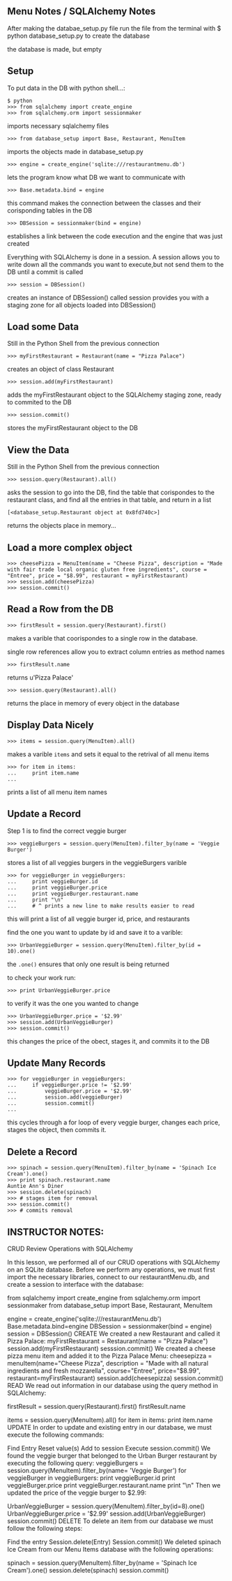 Menu Notes / SQLAlchemy Notes
-----------------------------

After making the databae_setup.py file
run the file from the terminal with
    $ python database_setup.py
to create the database

the database is made, but empty


Setup 
-----

To put data in the DB with python shell...:

    $ python
    >>> from sqlalchemy import create_engine 
    >>> from sqlalchemy.orm import sessionmaker
imports necessary sqlalchemy files

    >>> from database_setup import Base, Restaurant, MenuItem
imports the objects made in database_setup.py

    >>> engine = create_engine('sqlite:///restaurantmenu.db')
lets the program know what DB we want to communicate with

    >>> Base.metadata.bind = engine
this command makes the connection between the classes and their corisponding tables in the DB

    >>> DBSession = sessionmaker(bind = engine)
establishes a link between the code execution and the engine that was just created

Everything with SQLAlchemy is done in a session.
A session allows you to write down all the commands you want to execute,but not send them to the DB until a commit is called

    >>> session = DBSession()
creates an instance of DBSession() called session
provides you with a staging zone for all objects loaded into DBSession()


Load some Data
--------------
Still in the Python Shell from the previous connection

    >>> myFirstRestaurant = Restaurant(name = "Pizza Palace")
creates an object of class Restaurant

    >>> session.add(myFirstRestaurant)
adds the myFirstRestaurant object to the SQLAlchemy staging zone, ready to commited to the DB

    >>> session.commit()
stores the myFirstRestaurant object to the DB 


View the Data
-------------
Still in the Python Shell from the previous connection


    >>> session.query(Restaurant).all()
asks the session to go into the DB, find the table that corispondes to the restaurant class, and find all the entries in that table, and return in a list
    
    [<database_setup.Restaurant object at 0x8fd740c>]
returns the objects place in memory...


Load a more complex object
--------------------------

    >>> cheesePizza = MenuItem(name = "Cheese Pizza", description = "Made 
    with fair trade local organic gluten free ingredients", course = 
    "Entree", price = "$8.99", restaurant = myFirstRestaurant)
    >>> session.add(cheesePizza)
    >>> session.commit()


Read a Row from the DB
-----------------------

    >>> firstResult = session.query(Restaurant).first()
makes a varible that coorispondes to a single row in the database. 

single row references allow you to extract column entries as method names

    >>> firstResult.name
returns
    u'Pizza Palace'

    >>> session.query(Restaurant).all()

returns the place in memory of every object in the database

Display Data Nicely
-------------------

    >>> items = session.query(MenuItem).all()
makes a varible `items` and sets it equal to the retrival of all menu items

    >>> for item in items:
    ...		print item.name
    ...

prints a list of all menu item names


Update a Record
----------------
Step 1 is to find the correct veggie burger

    >>> veggieBurgers = session.query(MenuItem).filter_by(name = 'Veggie Burger')

stores a list of all veggies burgers in the veggieBurgers varible

    >>> for veggieBurger in veggieBurgers:
    ... 	print veggieBurger.id
    ...		print veggieBurger.price
    ... 	print veggieBurger.restaurant.name
    ...		print "\n" 
    ...		# ^ prints a new line to make results easier to read
this will print a list of all veggie burger id, price, and restaurants

find the one you want to update by id and save it to a varible:

    >>> UrbanVeggieBurger = session.query(MenuItem).filter_by(id = 10).one()

the  `.one()` ensures that only one result is being returned

to check your work run:

    >>> print UrbanVeggieBurger.price

to verify it was the one you wanted to change

    >>> UrbanVeggieBurger.price = '$2.99'
    >>> session.add(UrbanVeggieBurger)
    >>> session.commit()

this changes the price of the obect, stages it, and commits it to the DB

Update Many Records
-------------------

    >>> for veggieBurger in veggieBurgers:
    ...		if veggieBurger.price != '$2.99'
    ...			veggieBurger.price = '$2.99'
    ...			session.add(veggieBurger)
    ... 		session.commit()
    ...
this cycles through a for loop of every veggie burger, changes each price, stages the object, then commits it.


Delete a Record
---------------

    >>> spinach = session.query(MenuItem).filter_by(name = 'Spinach Ice Cream').one()
    >>> print spinach.restaurant.name
    Auntie Ann's Diner
    >>> session.delete(spinach)
    >>> # stages item for removal
    >>> session.commit()
    >>> # commits removal



INSTRUCTOR NOTES:
-----------------

CRUD Review
Operations with SQLAlchemy

In this lesson, we performed all of our CRUD operations with SQLAlchemy on an SQLite database. Before we perform any operations, we must first import the necessary libraries, connect to our restaurantMenu.db, and create a session to interface with the database:

from sqlalchemy import create_engine
from sqlalchemy.orm import sessionmaker
from database_setup import Base, Restaurant, MenuItem

engine = create_engine('sqlite:///restaurantMenu.db')
Base.metadata.bind=engine
DBSession = sessionmaker(bind = engine)
session = DBSession()
CREATE
We created a new Restaurant and called it Pizza Palace:
myFirstRestaurant = Restaurant(name = "Pizza Palace")
session.add(myFirstRestaurant)
sesssion.commit()
We created a cheese pizza menu item and added it to the Pizza Palace Menu:
cheesepizza = menuItem(name="Cheese Pizza", description = "Made with all natural ingredients and fresh mozzarella", course="Entree", price="$8.99", restaurant=myFirstRestaurant)
session.add(cheesepizza)
session.commit()
READ
We read out information in our database using the query method in SQLAlchemy:

firstResult = session.query(Restaurant).first()
firstResult.name

items = session.query(MenuItem).all()
for item in items:
    print item.name
UPDATE
In order to update and existing entry in our database, we must execute the following commands:

Find Entry
Reset value(s)
Add to session
Execute session.commit()
We found the veggie burger that belonged to the Urban Burger restaurant by executing the following query:
veggieBurgers = session.query(MenuItem).filter_by(name= 'Veggie Burger')
for veggieBurger in veggieBurgers:
    print veggieBurger.id
    print veggieBurger.price
    print veggieBurger.restaurant.name
    print "\n"
Then we updated the price of the veggie burger to $2.99:

UrbanVeggieBurger = session.query(MenuItem).filter_by(id=8).one()
UrbanVeggieBurger.price = '$2.99'
session.add(UrbanVeggieBurger)
session.commit() 
DELETE
To delete an item from our database we must follow the following steps:

Find the entry
Session.delete(Entry)
Session.commit()
We deleted spinach Ice Cream from our Menu Items database with the following operations:

spinach = session.query(MenuItem).filter_by(name = 'Spinach Ice Cream').one()
session.delete(spinach)
session.commit() 







